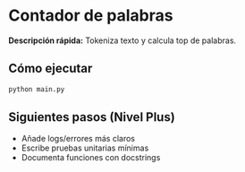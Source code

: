 # Contador de palabras

**Descripción rápida:** Tokeniza texto y calcula top de palabras.

## Cómo ejecutar
```bash
python main.py
```

## Siguientes pasos (Nivel Plus)
- Añade logs/errores más claros
- Escribe pruebas unitarias mínimas
- Documenta funciones con docstrings